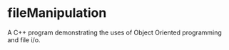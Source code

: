 # fileManipulation
A C++ program demonstrating the uses of Object Oriented programming and file i/o.
